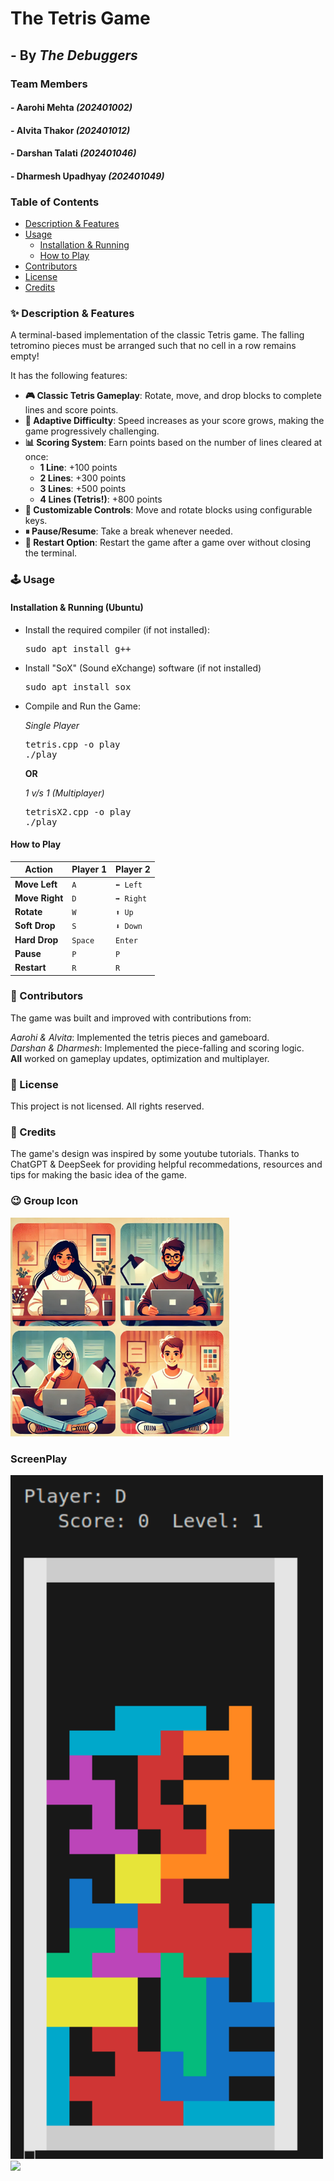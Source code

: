 # The Tetris Game
## - By _The Debuggers_

### Team Members
#### - Aarohi Mehta *(202401002)*
#### - Alvita Thakor *(202401012)*
#### - Darshan Talati *(202401046)*
#### - Dharmesh Upadhyay *(202401049)*


### Table of Contents
- [Description & Features](#-description--features)
- [Usage](#️-usage)
  - [Installation & Running](#installation--running-ubuntu)
  - [How to Play](#how-to-play)
- [Contributors](#-contributors)
- [License](#-license)
- [Credits](#-credits)


### ✨ Description & Features
A terminal-based implementation of the classic Tetris game. The falling tetromino pieces must be arranged such that no cell in a row remains empty!

It has the following features:
- **🎮 Classic Tetris Gameplay**: Rotate, move, and drop blocks to complete lines and score points.
- **🚀 Adaptive Difficulty**: Speed increases as your score grows, making the game progressively challenging.
- **📊 Scoring System**: Earn points based on the number of lines cleared at once:
  - **1 Line**: +100 points
  - **2 Lines**: +300 points
  - **3 Lines**: +500 points
  - **4 Lines (Tetris!)**: +800 points
- **🎨 Customizable Controls**: Move and rotate blocks using configurable keys.
- **⏸ Pause/Resume**: Take a break whenever needed.
- **🔄 Restart Option**: Restart the game after a game over without closing the terminal.



### 🕹️ Usage

#### Installation & Running (Ubuntu)
  - Install the required compiler (if not installed):
    <pre>sudo apt install g++</pre>
  - Install "SoX" (Sound eXchange) software (if not installed)
    <pre>sudo apt install sox</pre>
  - Compile and Run the Game:
    
    *Single Player*
    <pre>tetris.cpp -o play
    ./play</pre>
    **OR**
    
    *1 v/s 1 (Multiplayer)*
    <pre>tetrisX2.cpp -o play
    ./play</pre>

#### How to Play

| Action        | Player 1 | Player 2  |
|---------------|----------|-----------|
| **Move Left** | `A`      | `⬅ Left`  |
| **Move Right**| `D`      | `➡ Right` |
| **Rotate**    | `W`      | `⬆ Up`    |
| **Soft Drop** | `S`      | `⬇ Down`  |
| **Hard Drop** | `Space`  | `Enter`   |
| **Pause**     | `P`      | `P`       |
| **Restart**   | `R`      | `R`       |



### 🤝 Contributors
The game was built and improved with contributions from:

*Aarohi & Alvita*: Implemented the tetris pieces and gameboard.<br/>
*Darshan & Dharmesh*: Implemented the piece-falling and scoring logic.<br/>
**All** worked on gameplay updates, optimization and multiplayer.


### 📜 License
This project is not licensed. All rights reserved.


### 👥 Credits
The game's design was inspired by some youtube tutorials.
Thanks to ChatGPT & DeepSeek for providing helpful recommedations, resources and tips for making the basic idea of the game.


### 😉 Group Icon
<img src="GroupIcon.jpg" width="350px">


### ScreenPlay
<img src="singleplayer.png" width="500px">
<img src="multiplayerplayer.png" width="500px">